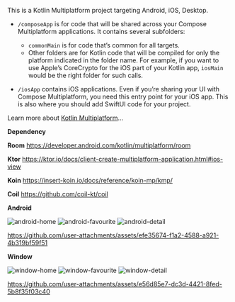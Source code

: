 This is a Kotlin Multiplatform project targeting Android, iOS, Desktop.

* `/composeApp` is for code that will be shared across your Compose Multiplatform applications.
  It contains several subfolders:
  - `commonMain` is for code that’s common for all targets.
  - Other folders are for Kotlin code that will be compiled for only the platform indicated in the folder name.
    For example, if you want to use Apple’s CoreCrypto for the iOS part of your Kotlin app,
    `iosMain` would be the right folder for such calls.

* `/iosApp` contains iOS applications. Even if you’re sharing your UI with Compose Multiplatform, 
  you need this entry point for your iOS app. This is also where you should add SwiftUI code for your project.


Learn more about [Kotlin Multiplatform](https://www.jetbrains.com/help/kotlin-multiplatform-dev/get-started.html)…

**Dependency**

**Room** https://developer.android.com/kotlin/multiplatform/room

**Ktor** https://ktor.io/docs/client-create-multiplatform-application.html#ios-view

**Koin** https://insert-koin.io/docs/reference/koin-mp/kmp/

**Coil** https://github.com/coil-kt/coil

**Android**

![android-home](https://github.com/user-attachments/assets/b3dab58a-6c67-4c25-ac0d-ea8dac725ff9)
![android-favourite](https://github.com/user-attachments/assets/867bcd7d-c2a8-437e-a99a-4526a64dba72)
![android-detail](https://github.com/user-attachments/assets/847141a9-3504-48d5-b964-d2719be97119)

https://github.com/user-attachments/assets/efe35674-f1a2-4588-a921-4b319bf59f51



**Window**

![window-home](https://github.com/user-attachments/assets/d4a5769b-ddbf-471f-aa06-f1b304b16b13)
![window-favourite](https://github.com/user-attachments/assets/a847023b-4a5c-4398-81d3-0d2715f62960)
![window-detail](https://github.com/user-attachments/assets/160e8eeb-6e3e-478c-8d38-925442986338)

https://github.com/user-attachments/assets/e56d85e7-dc3d-4421-8fed-5b8f35f03c40

